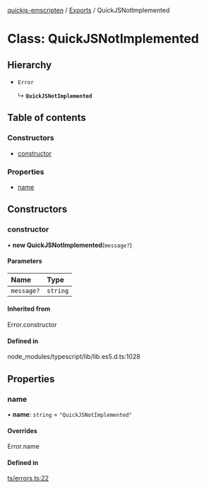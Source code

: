 [quickjs-emscripten](../README.md) / [Exports](../modules.md) / QuickJSNotImplemented

# Class: QuickJSNotImplemented

## Hierarchy

- `Error`

  ↳ **`QuickJSNotImplemented`**

## Table of contents

### Constructors

- [constructor](QuickJSNotImplemented.md#constructor)

### Properties

- [name](QuickJSNotImplemented.md#name)

## Constructors

### constructor

• **new QuickJSNotImplemented**(`message?`)

#### Parameters

| Name | Type |
| :------ | :------ |
| `message?` | `string` |

#### Inherited from

Error.constructor

#### Defined in

node_modules/typescript/lib/lib.es5.d.ts:1028

## Properties

### name

• **name**: `string` = `"QuickJSNotImplemented"`

#### Overrides

Error.name

#### Defined in

[ts/errors.ts:22](https://github.com/justjake/quickjs-emscripten/blob/master/ts/errors.ts#L22)
